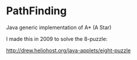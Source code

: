 PathFinding
===========

Java generic implementation of A* (A Star)

I made this in 2009 to solve the 8-puzzle:

http://drew.heliohost.org/java-applets/eight-puzzle
